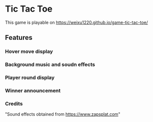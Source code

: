 # Tic Tac Toe
This game is playable on https://weixu1220.github.io/game-tic-tac-toe/
## Features
### Hover move display
### Background music and soudn effects
### Player round display
### Winner announcement
### Credits
"Sound effects obtained from https://www.zapsplat.com"